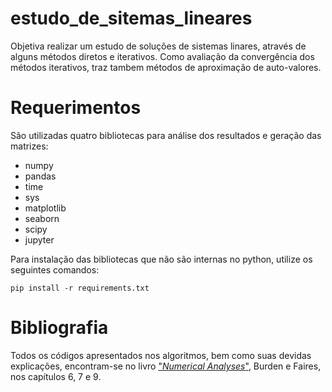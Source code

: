 # estudo_de_sitemas_lineares

  Objetiva realizar um estudo de soluções de sistemas linares, através de alguns métodos diretos e iterativos. Como avaliação da convergência dos métodos iterativos, traz tambem métodos de aproximação de auto-valores.

# Requerimentos

  São utilizadas quatro bibliotecas para análise dos resultados e geração das matrizes:
  
  * numpy
  * pandas
  * time
  * sys
  * matplotlib
  * seaborn
  * scipy
  * jupyter

  Para instalação das bibliotecas que não são internas no python, utilize os seguintes comandos:
  
```
pip install -r requirements.txt
```

# Bibliografia

  Todos os códigos apresentados nos algoritmos, bem como suas devidas explicações, encontram-se no livro ["_Numerical Analyses_"](https://www.google.com/search?sxsrf=ALeKk02kn-IlANTHneIM5UBjtV09U8a8og%3A1588687297722&ei=wXGxXt2zK7zO5OUPzdGWsAo&q=numerical+analysis+burden&oq=numerical+analyses+bur&gs_lcp=CgZwc3ktYWIQAxgAMgQIABANMgQIABANMgQIABANMggIABAWEAoQHjoECAAQR1ClG1iyIGC_K2gAcAJ4AIAB_AKIAdILkgEDMy00mAEAoAEBqgEHZ3dzLXdpeg&sclient=psy-ab), Burden e Faires, nos capítulos 6, 7 e 9.
